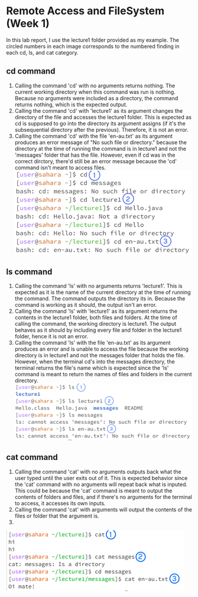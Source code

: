 # Remote Access and FileSystem (Week 1)
In this lab report, I use the lecture1 folder provided as my example. The circled numbers in each image corresponds to the numbered finding in each cd, ls, and cat category.
## cd command
1. Calling the command 'cd' with no arguments returns nothing. The current working directory when this command was run is nothing. Because  no arguments were included as a directory, the command returns nothing, which is the expected output.
2. Calling the command 'cd' with 'lecture1' as its argument changes the directory of the file and accesses the lecture1 folder. This is expected as cd is supposed to go into the directory its argument assigns (if it's the subsequential directory after the previous). Therefore, it is not an error.
3. Calling the command 'cd' with the file 'en-au.txt' as its argument produces an error message of "No such file or directory." because  the directory at the time of running the command is in lecture1 and not the 'messages' folder that has the file. However, even if cd was in the correct dirctory, there'd still be an error message because the 'cd' command isn't meant to access files.
![Image](lab1_cd_examples.png)

## ls command
1. Calling the command 'ls' with no arguments returns 'lecture1'. This is expected as it is the name of the current directory at the time of running the command. The command outputs the directory its in. Because the command is working as it should, the output isn't an error.
2. Calling the command 'ls' with 'lecture1' as its argument returns the contents in the lecture1 folder, both files and folders. At the time of calling the command, the working directory is lecture1. The output behaves as it should by including every file and folder in the lecture1 folder, hence it is not an error.
3. Calling the command 'ls' with the file 'en-au.txt' as its argument produces an error and is unable to access the file because the working directory is in lecture1 and not the messages folder that holds the file. However, when the terminal cd's into the messages directory, the terminal returns the file's name which is expected since the 'ls' command is meant to return the names of files and folders  in the current directory.
![Image](lab1_ls_examples.png)

## cat command
1. Calling the command 'cat' with no arguments outputs back what the user typed until the user exits out of it. This is expected behavior since the 'cat' command with no arguments will repeat back what is inputed. This could be because the 'cat' command is meant to output the contents of folders and files, and if there's no arguments for the terminal to access, it accesses its own inputs.
2. Calling the command 'cat' with arguments will output the contents of the files or folder that the argument is.
3. 
![Image](lab1_cat_example.png)
